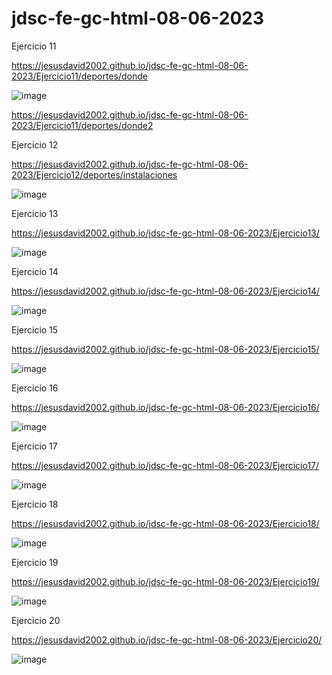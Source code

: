 # jdsc-fe-gc-html-08-06-2023

Ejercicio 11

https://jesusdavid2002.github.io/jdsc-fe-gc-html-08-06-2023/Ejercicio11/deportes/donde

![image](https://github.com/JesusDavid2002/jdsc-fe-gc-html-08-06-2023/assets/82532848/86501a91-d281-4a28-b53b-3ab8c24503ac)

https://jesusdavid2002.github.io/jdsc-fe-gc-html-08-06-2023/Ejercicio11/deportes/donde2

Ejercicio 12

https://jesusdavid2002.github.io/jdsc-fe-gc-html-08-06-2023/Ejercicio12/deportes/instalaciones

![image](https://github.com/JesusDavid2002/jdsc-fe-gc-html-08-06-2023/assets/82532848/452c84ff-f3b4-4959-ba6d-5fb9304ec1f8)

Ejercicio 13

https://jesusdavid2002.github.io/jdsc-fe-gc-html-08-06-2023/Ejercicio13/

![image](https://github.com/JesusDavid2002/jdsc-fe-gc-html-08-06-2023/assets/82532848/0c4f333f-e2fc-4507-a0fc-20c00eb9e87a)

Ejercicio 14

https://jesusdavid2002.github.io/jdsc-fe-gc-html-08-06-2023/Ejercicio14/

![image](https://github.com/JesusDavid2002/jdsc-fe-gc-html-08-06-2023/assets/82532848/5493ff21-c5da-4fbf-8ac1-823d7b2b6a65)

Ejercicio 15

https://jesusdavid2002.github.io/jdsc-fe-gc-html-08-06-2023/Ejercicio15/

![image](https://github.com/JesusDavid2002/jdsc-fe-gc-html-08-06-2023/assets/82532848/31d64e17-ca3c-4a7d-a3d7-eedb2ada0dc9)

Ejercicio 16

https://jesusdavid2002.github.io/jdsc-fe-gc-html-08-06-2023/Ejercicio16/

![image](https://github.com/JesusDavid2002/jdsc-fe-gc-html-08-06-2023/assets/82532848/bbd04c0b-7e27-4c0d-b881-20e21f9fe80e)

Ejercicio 17

https://jesusdavid2002.github.io/jdsc-fe-gc-html-08-06-2023/Ejercicio17/

![image](https://github.com/JesusDavid2002/jdsc-fe-gc-html-08-06-2023/assets/82532848/649f0998-2859-41e9-a096-ff401c559226)

Ejercicio 18

https://jesusdavid2002.github.io/jdsc-fe-gc-html-08-06-2023/Ejercicio18/

![image](https://github.com/JesusDavid2002/jdsc-fe-gc-html-08-06-2023/assets/82532848/fd37623f-7c70-4bcc-bc52-a44f5e6784d1)

Ejercicio 19

https://jesusdavid2002.github.io/jdsc-fe-gc-html-08-06-2023/Ejercicio19/

![image](https://github.com/JesusDavid2002/jdsc-fe-gc-html-08-06-2023/assets/82532848/f93f6682-fbf5-4654-bf5e-35adef872d9d)

Ejercicio 20

https://jesusdavid2002.github.io/jdsc-fe-gc-html-08-06-2023/Ejercicio20/

![image](https://github.com/JesusDavid2002/jdsc-fe-gc-html-08-06-2023/assets/82532848/d4ccefcd-a2ee-4655-8fa4-b04e032e7a21)
